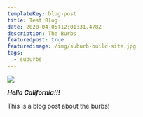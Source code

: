 ```yaml
---
templateKey: blog-post
title: Test Blog
date: 2020-04-05T12:01:31.478Z
description: The Burbs
featuredpost: true
featuredimage: /img/suburb-build-site.jpg
tags:
  - suburbs
---
```



![](/img/suburb-build-site.jpg)



***Hello California!!!***



This is a blog post about the burbs!